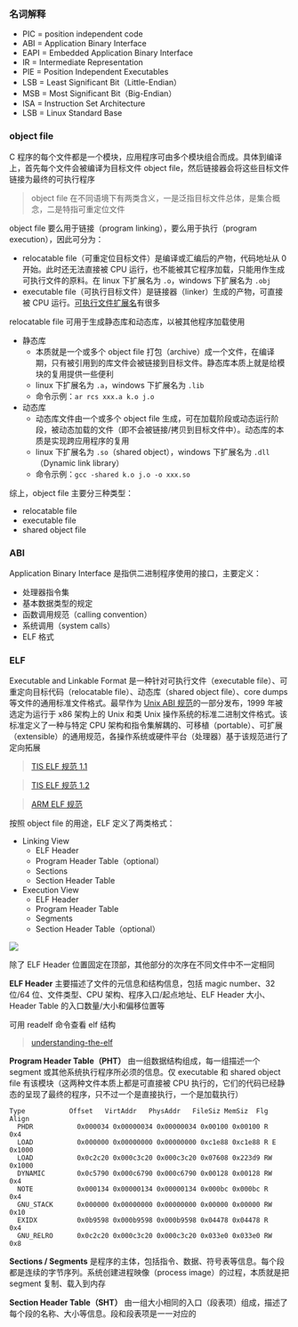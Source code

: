 ### 名词解释

- PIC = position independent code
- ABI = Application Binary Interface
- EAPI = Embedded Application Binary Interface
- IR = Intermediate Representation
- PIE = Position Independent Executables
- LSB = Least Significant Bit（Little-Endian）
- MSB = Most Significant Bit（Big-Endian）
- ISA = Instruction Set Architecture
- LSB = Linux Standard Base


### object file

C 程序的每个文件都是一个模块，应用程序可由多个模块组合而成。具体到编译上，首先每个文件会被编译为目标文件 object file，然后链接器会将这些目标文件链接为最终的可执行程序

> object file 在不同语境下有两类含义，一是泛指目标文件总体，是集合概念，二是特指可重定位文件

object file 要么用于链接（program linking），要么用于执行（program execution），因此可分为：

- relocatable file（可重定位目标文件）是编译或汇编后的产物，代码地址从 0 开始。此时还无法直接被 CPU 运行，也不能被其它程序加载，只能用作生成可执行文件的原料。在 linux 下扩展名为 `.o`，windows 下扩展名为 `.obj`
- executable file（可执行目标文件）是链接器（linker）生成的产物，可直接被 CPU 运行。[可执行文件扩展名](https://fileinfo.com/filetypes/executable)有很多

relocatable file 可用于生成静态库和动态库，以被其他程序加载使用

- 静态库
    - 本质就是一个或多个 object file 打包（archive）成一个文件，在编译期，只有被引用到的库文件会被链接到目标文件。静态库本质上就是给模块的复用提供一些便利
    - linux 下扩展名为 `.a`，windows 下扩展名为 `.lib`
    - 命令示例：`ar rcs xxx.a k.o j.o`
- 动态库
    - 动态库文件由一个或多个 object file 生成，可在加载阶段或动态运行阶段，被动态加载的文件（即不会被链接/拷贝到目标文件中）。动态库的本质是实现跨应用程序的复用
    - linux 下扩展名为 `.so`（shared object），windows 下扩展名为 `.dll`（Dynamic link library）
    - 命令示例：`gcc -shared k.o j.o -o xxx.so`

综上，object file 主要分三种类型：

- relocatable file
- executable file
- shared object file

### ABI

Application Binary Interface 是指供二进制程序使用的接口，主要定义：

- 处理器指令集
- 基本数据类型的规定
- 函数调用规范（calling convention）
- 系统调用（system calls）
- ELF 格式


### ELF

Executable and Linkable Format 是一种针对可执行文件（executable file）、可重定向目标代码（relocatable file）、动态库（shared object file）、core dumps 等文件的通用标准文件格式。最早作为 [Unix ABI 规范](http://www.sco.com/developers/devspecs/gabi41.pdf)的一部分发布，1999 年被选定为运行于 x86 架构上的 Unix 和类 Unix 操作系统的标准二进制文件格式。该标准定义了一种与特定 CPU 架构和指令集解耦的、可移植（portable）、可扩展（extensible）的通用规范，各操作系统或硬件平台（处理器）基于该规范进行了定向拓展

> [TIS ELF 规范 1.1](https://www.cs.cmu.edu/afs/cs/academic/class/15213-f00/docs/elf.pdf)

> [TIS ELF 规范 1.2](https://refspecs.linuxfoundation.org/elf/elf.pdf)

> [ARM ELF 规范](https://refspecs.linuxfoundation.org/elf/ARMELF.pdf)

按照 object file 的用途，ELF 定义了两类格式：

- Linking View
  - ELF Header
  - Program Header Table（optional）
  - Sections
  - Section Header Table
- Execution View
  - ELF Header
  - Program Header Table
  - Segments
  - Section Header Table（optional）
  
![](https://web.archive.org/web/20150602071342/http://nairobi-embedded.org/img/elf/elf_link_vs_exec_view.jpg)

除了 ELF Header 位置固定在顶部，其他部分的次序在不同文件中不一定相同

**ELF Header** 主要描述了文件的元信息和结构信息，包括 magic number、32 位/64 位、文件类型、CPU 架构、程序入口/起点地址、ELF Header 大小、Header Table 的入口数量/大小和偏移位置等

可用 readelf 命令查看 elf 结构

> [understanding-the-elf](https://medium.com/@MrJamesFisher/understanding-the-elf-4bd60daac571)

**Program Header Table（PHT）** 由一组数据结构组成，每一组描述一个 segment 或其他系统执行程序所必须的信息。仅 executable 和 shared object file 有该模块（这两种文件本质上都是可直接被 CPU 执行的，它们的代码已经静态的呈现了最终的程序，只不过一个是直接执行，一个是加载执行）

```
Type           Offset   VirtAddr   PhysAddr   FileSiz MemSiz  Flg Align
  PHDR           0x000034 0x00000034 0x00000034 0x00100 0x00100 R   0x4
  LOAD           0x000000 0x00000000 0x00000000 0xc1e88 0xc1e88 R E 0x1000
  LOAD           0x0c2c20 0x000c3c20 0x000c3c20 0x07608 0x223d9 RW  0x1000
  DYNAMIC        0x0c5790 0x000c6790 0x000c6790 0x00128 0x00128 RW  0x4
  NOTE           0x000134 0x00000134 0x00000134 0x000bc 0x000bc R   0x4
  GNU_STACK      0x000000 0x00000000 0x00000000 0x00000 0x00000 RW  0x10
  EXIDX          0x0b9598 0x000b9598 0x000b9598 0x04478 0x04478 R   0x4
  GNU_RELRO      0x0c2c20 0x000c3c20 0x000c3c20 0x033e0 0x033e0 RW  0x8
```

**Sections / Segments** 是程序的主体，包括指令、数据、符号表等信息。每个段都是连续的字节序列。系统创建进程映像（process image）的过程，本质就是把 segment 复制、载入到内存

**Section Header Table（SHT）** 由一组大小相同的入口（段表项）组成，描述了每个段的名称、大小等信息。段和段表项是一一对应的
